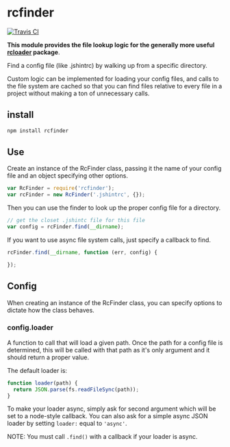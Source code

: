 # rcfinder

[![Travis CI](https://travis-ci.org/spenceralger/rcfinder.svg)](https://travis-ci.org/spenceralger/rcfinder)

**This module provides the file lookup logic for the generally more useful [rcloader](https://www.npmjs.org/package/rcloader) package**.

Find a config file (like .jshintrc) by walking up from a specific directory.

Custom logic can be implemented for loading your config files, and calls to
the file system are cached so that you can find files relative to every file
in a project without making a ton of unnecessary calls.

## install
```js
npm install rcfinder
```

## Use
Create an instance of the RcFinder class, passing it the name of your config file and an object specifying other options.

```js
var RcFinder = require('rcfinder');
var rcFinder = new RcFinder('.jshintrc', {});
```

Then you can use the finder to look up the proper config file for a directory.
```js
// get the closet .jshintc file for this file
var config = rcFinder.find(__dirname);
```

If you want to use async file system calls, just specify a callback to find.
```js
rcFinder.find(__dirname, function (err, config) {

});
```

## Config
When creating an instance of the RcFinder class, you can specify options to dictate how the class behaves.
### config.loader
A function to call that will load a given path. Once the path for a config file is determined, this will be called with that path as it's only argument and it should return a proper value.

The default loader is:
```js
function loader(path) {
  return JSON.parse(fs.readFileSync(path));
}
```

To make your loader async, simply ask for second argument which will be set to a node-style callback. You can also ask for a simple async JSON loader by setting `loader:` equal to `'async'`.

NOTE:  You must call `.find()` with a callback if your loader is async.